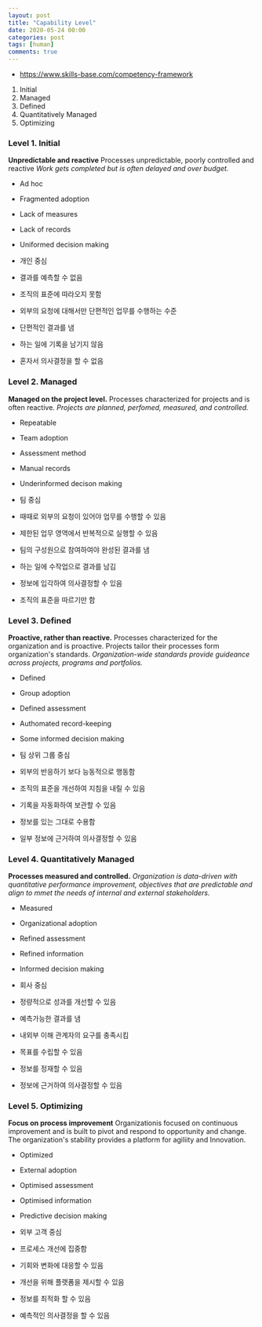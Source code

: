 ```yaml
---
layout: post
title: "Capability Level"
date: 2020-05-24 00:00
categories: post
tags: [human]
comments: true
---
```


- https://www.skills-base.com/competency-framework

1. Initial
2. Managed
3. Defined
4. Quantitatively Managed
5. Optimizing


### Level 1. Initial
**Unpredictable and reactive**
Processes unpredictable, poorly controlled and reactive
*Work gets completed but is often delayed and over budget.*
- Ad hoc
- Fragmented adoption
- Lack of measures
- Lack of records
- Uniformed decision making

- 개인 중심
- 결과를 예측할 수 없음
- 조직의 표준에 따라오지 못함
- 외부의 요청에 대해서만 단편적인 업무를 수행하는 수준
- 단편적인 결과를 냄
- 하는 일에 기록을 남기지 않음
- 혼자서 의사결정을 할 수 없음

### Level 2. Managed
**Managed on the project level.**
Processes characterized for projects and is often reactive.
*Projects are planned, perfomed, measured, and controlled.*
- Repeatable
- Team adoption
- Assessment method
- Manual records
- Underinformed decison making

- 팀 중심
- 때때로 외부의 요청이 있어야 업무를 수행할 수 있음
- 제한된 업무 영역에서 반복적으로 실행할 수 있음
- 팀의 구성원으로 참여하여야 완성된 결과를 냄
- 하는 일에 수작업으로 결과를 남김
- 정보에 입각하여 의사결정할 수 있음
- 조직의 표준을 따르기만 함

### Level 3. Defined
**Proactive, rather than reactive.**
Processes characterized for the organization and is proactive.
Projects tailor their processes form organization's standards.
*Organization-wide standards provide guideance across projects, programs and portfolios.*
- Defined
- Group adoption
- Defined assessment
- Authomated record-keeping
- Some informed decision making

- 팀 상위 그룹 중심
- 외부의 반응하기 보다 능동적으로 행동함
- 조직의 표준을 개선하여 지침을 내릴 수 있음
- 기록을 자동화하여 보관할 수 있음
- 정보를 있는 그대로 수용함
- 일부 정보에 근거하여 의사결정할 수 있음


### Level 4. Quantitatively Managed
**Processes measured and controlled.**
*Organization is data-driven with quantitative performance improvement, objectives that are predictable and align to mmet the needs of internal and external stakeholders.*
- Measured
- Organizational adoption
- Refined assessment
- Refined information
- Informed decision making

- 회사 중심
- 정량적으로 성과를 개선할 수 있음
- 예측가능한 결과를 냄
- 내외부 이해 관계자의 요구를 충족시킴
- 목표를 수립할 수 있음
- 정보를 정재할 수 있음
- 정보에 근거하여 의사결정할 수 있음

### Level 5. Optimizing
**Focus on process improvement**
Organizationis focused on continuous improvement and is built to pivot and respond to opportunity and change. The organization's stability provides a platform for agiliity and Innovation.
- Optimized
- External adoption
- Optimised assessment
- Optimised information
- Predictive decision making

- 외부 고객 중심
- 프로세스 개선에 집중함
- 기회와 변화에 대응할 수 있음
- 개선을 위해 플랫폼을 제시할 수 있음
- 정보를 최적화 할 수 있음
- 예측적인 의사결정을 할 수 있음
